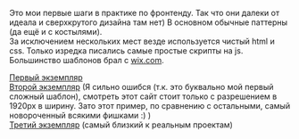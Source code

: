 Это мои первые шаги в практике по фронтенду. Так что они далеки от идеала и сверхкрутого дизайна там нет) В основном обычные паттерны (да ещё и с костылями).  
За исключением нескольких мест везде используется чистый html и css. Только изредка писались самые простые скрипты на js.  
Большинство шаблонов брал с [wix.com](https://ru.wix.com/).

[Первый экземпляр](https://lofienjoyerr.github.io/html-css_practice/ex%201/index.html)  
[Второй экземпляр](https://lofienjoyerr.github.io/html-css_practice/ex%202/index.html) (Я сильно ошибся (т.к. это буквально мой первый сложный шаблон), смотреть этот сайт стоит только с разрешением в 1920px в ширину. Зато этот пример, по сравнению с остальными, самый новороченный всякими фишками :) )  
[Третий экземпляр](https://lofienjoyerr.github.io/html-css_practice/ex%203/index.html) (самый близкий к реальным проектам)
